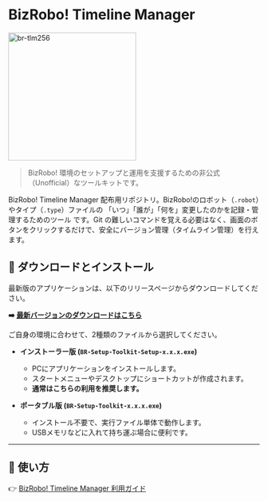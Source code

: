 # BizRobo! Timeline Manager

<img width="256" height="256" alt="br-tlm256" src="https://github.com/user-attachments/assets/561e1278-a345-4d11-b8aa-1cbe7bac74d0" />

> BizRobo! 環境のセットアップと運用を支援するための非公式（Unofficial）なツールキットです。

BizRobo! Timeline Manager 配布用リポジトリ。BizRobo!のロボット（`.robot`）やタイプ（`.type`）ファイルの 「いつ」「誰が」「何を」変更したのかを記録・管理するためのツール です。Git の難しいコマンドを覚える必要はなく、画面のボタンをクリックするだけで、安全にバージョン管理（タイムライン管理）を行えます。

## 🚀 ダウンロードとインストール

最新版のアプリケーションは、以下のリリースページからダウンロードしてください。

**➡️ [最新バージョンのダウンロードはこちら](https://github.com/1010-junji/BR.Timeline.Manager/releases/latest)**

ご自身の環境に合わせて、2種類のファイルから選択してください。

*   **インストーラー版 (`BR-Setup-Toolkit-Setup-x.x.x.exe`)**
    *   PCにアプリケーションをインストールします。
    *   スタートメニューやデスクトップにショートカットが作成されます。
    *   **通常はこちらの利用を推奨します。**

*   **ポータブル版 (`BR-Setup-Toolkit-x.x.x.exe`)**
    *   インストール不要で、実行ファイル単体で動作します。
    *   USBメモリなどに入れて持ち運ぶ場合に便利です。

---

## 📖 使い方

👉 [BizRobo! Timeline Manager 利用ガイド](docs/UsersManual.md)
